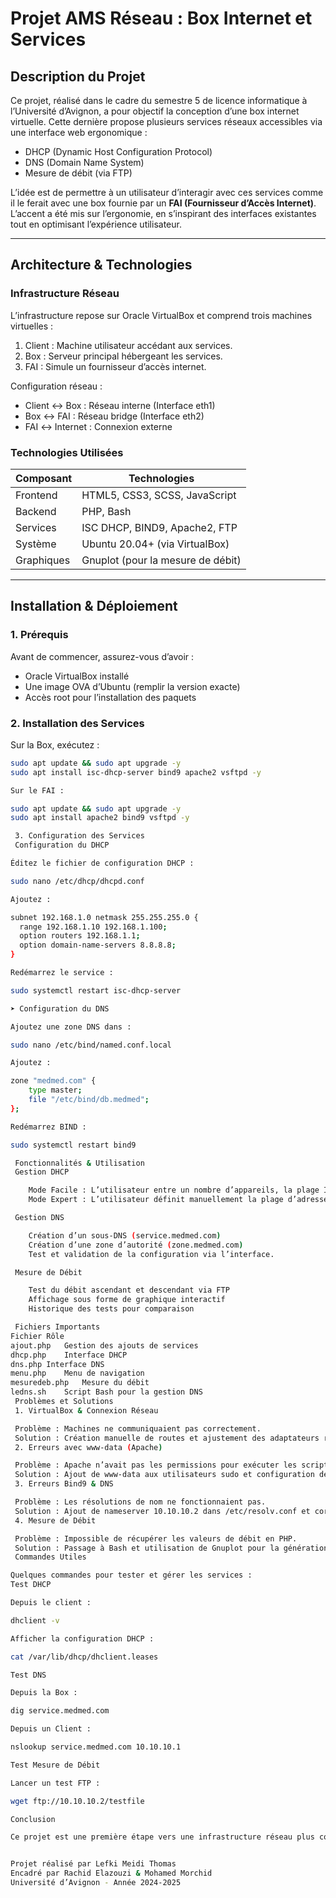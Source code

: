 # Projet AMS Réseau : Box Internet et Services

## Description du Projet

Ce projet, réalisé dans le cadre du semestre 5 de licence informatique à l’Université d’Avignon, a pour objectif la conception d’une box internet virtuelle. Cette dernière propose plusieurs services réseaux accessibles via une interface web ergonomique :

- DHCP (Dynamic Host Configuration Protocol)
- DNS (Domain Name System)
- Mesure de débit (via FTP)

L’idée est de permettre à un utilisateur d’interagir avec ces services comme il le ferait avec une box fournie par un **FAI (Fournisseur d’Accès Internet)**. L’accent a été mis sur l’ergonomie, en s’inspirant des interfaces existantes tout en optimisant l’expérience utilisateur.

---

## Architecture & Technologies

### Infrastructure Réseau
L’infrastructure repose sur Oracle VirtualBox et comprend trois machines virtuelles :
1. Client : Machine utilisateur accédant aux services.
2. Box : Serveur principal hébergeant les services.
3. FAI : Simule un fournisseur d’accès internet.

Configuration réseau :
- Client ↔ Box : Réseau interne (Interface eth1)
- Box ↔ FAI : Réseau bridge (Interface eth2)
- FAI ↔ Internet : Connexion externe

### Technologies Utilisées
| Composant       | Technologies  |
|----------------|--------------|
| Frontend   | HTML5, CSS3, SCSS, JavaScript |
| Backend   | PHP, Bash     |
| Services   | ISC DHCP, BIND9, Apache2, FTP |
| Système    | Ubuntu 20.04+ (via VirtualBox) |
| Graphiques | Gnuplot (pour la mesure de débit) |

---

## Installation & Déploiement

###  1. Prérequis
Avant de commencer, assurez-vous d’avoir :
- Oracle VirtualBox installé
- Une image OVA d’Ubuntu (remplir la version exacte)
- Accès root pour l’installation des paquets

### 2. Installation des Services
Sur la Box, exécutez :
```sh
sudo apt update && sudo apt upgrade -y
sudo apt install isc-dhcp-server bind9 apache2 vsftpd -y

Sur le FAI :

sudo apt update && sudo apt upgrade -y
sudo apt install apache2 bind9 vsftpd -y

 3. Configuration des Services
 Configuration du DHCP

Éditez le fichier de configuration DHCP :

sudo nano /etc/dhcp/dhcpd.conf

Ajoutez :

subnet 192.168.1.0 netmask 255.255.255.0 {
  range 192.168.1.10 192.168.1.100;
  option routers 192.168.1.1;
  option domain-name-servers 8.8.8.8;
}

Redémarrez le service :

sudo systemctl restart isc-dhcp-server

➤ Configuration du DNS

Ajoutez une zone DNS dans :

sudo nano /etc/bind/named.conf.local

Ajoutez :

zone "medmed.com" {
    type master;
    file "/etc/bind/db.medmed";
};

Redémarrez BIND :

sudo systemctl restart bind9

 Fonctionnalités & Utilisation
 Gestion DHCP

    Mode Facile : L’utilisateur entre un nombre d’appareils, la plage IP est générée automatiquement.
    Mode Expert : L’utilisateur définit manuellement la plage d’adresses.

 Gestion DNS

    Création d’un sous-DNS (service.medmed.com)
    Création d’une zone d’autorité (zone.medmed.com)
    Test et validation de la configuration via l’interface.

 Mesure de Débit

    Test du débit ascendant et descendant via FTP
    Affichage sous forme de graphique interactif
    Historique des tests pour comparaison

 Fichiers Importants
Fichier	Rôle
ajout.php	Gestion des ajouts de services
dhcp.php	Interface DHCP
dns.php	Interface DNS
menu.php	Menu de navigation
mesuredeb.php	Mesure du débit
ledns.sh	Script Bash pour la gestion DNS
 Problèmes et Solutions
 1. VirtualBox & Connexion Réseau

 Problème : Machines ne communiquaient pas correctement.
 Solution : Création manuelle de routes et ajustement des adaptateurs réseau.
 2. Erreurs avec www-data (Apache)

 Problème : Apache n’avait pas les permissions pour exécuter les scripts.
 Solution : Ajout de www-data aux utilisateurs sudo et configuration des droits.
 3. Erreurs Bind9 & DNS

 Problème : Les résolutions de nom ne fonctionnaient pas.
 Solution : Ajout de nameserver 10.10.10.2 dans /etc/resolv.conf et correction de la syntaxe.
 4. Mesure de Débit

 Problème : Impossible de récupérer les valeurs de débit en PHP.
 Solution : Passage à Bash et utilisation de Gnuplot pour la génération des graphiques.
 Commandes Utiles

Quelques commandes pour tester et gérer les services :
Test DHCP

Depuis le client :

dhclient -v

Afficher la configuration DHCP :

cat /var/lib/dhcp/dhclient.leases

Test DNS

Depuis la Box :

dig service.medmed.com

Depuis un Client :

nslookup service.medmed.com 10.10.10.1

Test Mesure de Débit

Lancer un test FTP :

wget ftp://10.10.10.2/testfile

Conclusion

Ce projet est une première étape vers une infrastructure réseau plus complète. Il a permis d’explorer plusieurs technologies et d’acquérir une expertise avancée en administration réseau, développement web et automatisation via Bash.


Projet réalisé par Lefki Meidi Thomas
Encadré par Rachid Elazouzi & Mohamed Morchid
Université d’Avignon - Année 2024-2025

